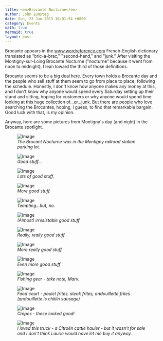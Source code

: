 ```yaml
---
title: <em>Brocante Nocturne</em>
author: John Zumsteg
date: Sun, 23 Jun 2013 10:01:54 +0000
category: Events
math: true
mermaid: true
layout: post
---
```

Brocante appears in the www.wordreference.com French-English dictionary translated as "bric-a-brac," "second-hand," and "junk." After visiting the Montigny-sur-Loing Brocante Nocturne ("nocturne" because it went from noon to midnight), I lean toward the third of those definitions.

Brocante seems to be a big deal here. Every town holds a Brocante day and the people who sell stuff at them seem to go from place to place, following the schedule. Honestly, I don't know how anyone makes any money at this, and I don't know why anyone would spend every Saturday setting up their stand and sitting, hoping for customers or why anyone would spend time looking at this huge collection of...er...junk.  But there are people who love searching the Brocantes, hoping, I guess, to find that remarkable bargain. Good luck with that, is my opinion.

Anyway, here are some pictures from Montigny's day (and night) in the Brocante spotlight.
<figure class = "landscape">
	<img src="{{"/assets/images/2013/06/DSC02944.jpg" | prepend: site.baseurl | prepend: site.url }}" alt="Image" />
	<figcaption><em>The Brocant  Nocturne was in the Montigny railroad station parking lot.</em></figcaption>
</figure>


<figure class = "landscape">
	<img src="{{"/assets/images/2013/06/DSC02942.jpg" | prepend: site.baseurl | prepend: site.url }}" alt="Image" />
	<figcaption><em>Good stuff...</em></figcaption>
</figure>

<figure class = "landscape">
	<img src="{{"/assets/images/2013/06/DSC02948.jpg" | prepend: site.baseurl | prepend: site.url }}" alt="Image" />
	<figcaption><em>Lots of good stuff.</em></figcaption>
</figure>

<figure class = "landscape">
	<img src="{{"/assets/images/2013/06/DSC02950.jpg" | prepend: site.baseurl | prepend: site.url }}" alt="Image" />
	<figcaption><em>More good stuff.</em></figcaption>
</figure>

<figure class = "portrait">
	<img src="{{"/assets/images/2013/06/DSC02946.jpg" | prepend: site.baseurl | prepend: site.url }}" alt="Image" />
	<figcaption><em>Tempting...but, no.</em></figcaption>
</figure>

<figure class = "portrait">
	<img src="{{"/assets/images/2013/06/DSC02953.jpg" | prepend: site.baseurl | prepend: site.url }}" alt="Image" />
	<figcaption><em>(Almost) irresistable good stuff</em></figcaption>
</figure>

<figure class = "landscape">
	<img src="{{"/assets/images/2013/06/DSC02954.jpg" | prepend: site.baseurl | prepend: site.url }}" alt="Image" />
	<figcaption><em>Really, really good stuff.</em></figcaption>
</figure>

<figure class = "landscape">
	<img src="{{"/assets/images/2013/06/DSC02960.jpg" | prepend: site.baseurl | prepend: site.url }}" alt="Image" />
	<figcaption><em>More really good stuff</em></figcaption>
</figure>

<figure class = "landscape">
	<img src="{{"/assets/images/2013/06/DSC02962.jpg" | prepend: site.baseurl | prepend: site.url }}" alt="Image" />
	<figcaption><em>Even more good stuff</em></figcaption>
</figure>

<figure class = "landscape">
	<img src="{{"/assets/images/2013/06/DSC02955.jpg" | prepend: site.baseurl | prepend: site.url }}" alt="Image" />
	<figcaption><em>Fishing gear - take note, Marv.</em></figcaption>
</figure>


<figure class = "landscape">
	<img src="{{"/assets/images/2013/06/DSC02956.jpg" | prepend: site.baseurl | prepend: site.url }}" alt="Image" />
	<figcaption><em>Food court -  poulet frites, steak frites, andouillette frites (andouillette is chitlin sausage)</em></figcaption>
</figure>

<figure class = "landscape">
	<img src="{{"/assets/images/2013/06/DSC02959.jpg" | prepend: site.baseurl | prepend: site.url }}" alt="Image" />
	<figcaption><em>Crepes - these looked good!</em></figcaption>
</figure>

<figure class = "landscape">
	<img src="{{"/assets/images/2013/06/DSC02947.jpg" | prepend: site.baseurl | prepend: site.url }}" alt="Image" />
	<figcaption><em>I loved this truck - a Citroën cattle hauler - but it wasn't for sale and I don't think Laurie would have let me buy it anyway.</em></figcaption>
</figure>



